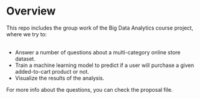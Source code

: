 # Overview

This repo includes the group work of the Big Data Analytics course project, where we try to: <br> <br>
* Answer a number of questions about a multi-category online store dataset. <br>
* Train a machine learning model to predict if a user will purchase a given added-to-cart product or not. <br>
* Visualize the results of the analysis.

For more info about the questions, you can check the proposal file.
